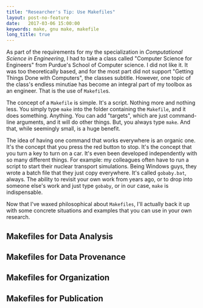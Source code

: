```yaml
---
title: "Researcher's Tip: Use Makefiles"
layout: post-no-feature
date:   2017-03-06 15:00:00
keywords: make, gnu make, makefile
long_title: true
---
```


As part of the requirements for my the specialization in *Computational Science
in Engineering*, I had to take a class called "Computer Science for Engineers"
from Purdue's School of Computer science.  I did not like it. It was too
theoretically based, and for the most part did not support "Getting Things Done
with Computers", the classes subtitle.  However, one topic of the class's
endless minutiae has become an integral part of my toolbox as an engineer. That
is the use of ``Makefile``s.

The concept of a ``Makefile`` is simple.  It's a script.  Nothing more and
nothing less. You simply type ``make`` into the folder containing the
``Makefile``, and it does something. Anything.  You can add "targets", which are
just command-line arguments, and it will do other things.  But, you always type
``make``.  And that, while seemingly small, is a huge benefit.

The idea of having one command that works everywhere is an organic one.  It's
the concept that you press the red button to stop.  It's the concept that you
turn a key to turn on a car.  It's even been developed independently with so
many different things.  For example: my colleagues often have to run a script to
start their nuclear transport simulations.  Being Windows guys, they wrote a
batch file that they just copy everywhere.  It's called ``gobaby.bat``, always.
The ability to revisit your own work from years ago, or to drop into someone
else's work and just type ``gobaby``, or in our case, ``make`` is indispensable.

Now that I've waxed philosophical about ``Makefiles``, I'll actually back it up
with some concrete situations and examples that you can use in your own
research.

## Makefiles for Data Analysis

## Makefiles for Data Provenance

## Makefiles for Organization

## Makefiles for Publication
